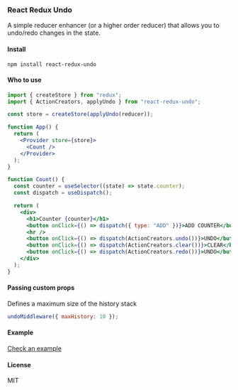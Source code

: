 ### React Redux Undo

A simple reducer enhancer (or a higher order reducer) that allows you to undo/redo changes in the state.

#### Install

```
npm install react-redux-undo
```

#### Who to use

```jsx
import { createStore } from "redux";
import { ActionCreators, applyUndo } from "react-redux-undo";

const store = createStore(applyUndo(reducer));

function App() {
  return (
    <Provider store={store}>
      <Count />
    </Provider>
  );
}

function Count() {
  const counter = useSelector((state) => state.counter);
  const dispatch = useDispatch();

  return (
    <div>
      <h1>Counter {counter}</h1>
      <button onClick={() => dispatch({ type: "ADD" })}>ADD COUNTER</button>
      <hr />
      <button onClick={() => dispatch(ActionCreators.undo())}>UNDO</button>
      <button onClick={() => dispatch(ActionCreators.clear())}>CLEAR</button>
      <button onClick={() => dispatch(ActionCreators.redo())}>UNDO</button>
    </div>
  );
}
```

#### Passing custom props

Defines a maximum size of the history stack

```js
undoMiddleware({ maxHistory: 10 });
```

#### Example

[Check an example](https://codesandbox.io/s/funny-solomon-9tv78)

#### License

MIT
